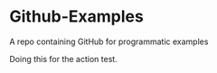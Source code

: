 # Github-Examples
A repo containing GitHub for programmatic examples

Doing this for the action test.